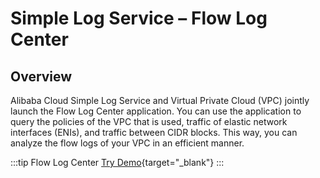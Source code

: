 # Simple Log Service – Flow Log Center

## Overview

Alibaba Cloud Simple Log Service and Virtual Private Cloud (VPC) jointly launch the Flow Log Center application. You can use the application to query the policies of the VPC that is used, traffic of elastic network interfaces (ENIs), and traffic between CIDR blocks. This way, you can analyze the flow logs of your VPC in an efficient manner.

:::tip Flow Log Center
[Try Demo](/playground/demo.html?dest=/lognext/app/flowlog/vpc-flowlog-demo/s7d5s02ji9%3Fresource=/flowlog/project/vpc-flowlog-demo/logstore/vpc-flowlog/dashboardtemplate/flowlog-overview){target="_blank"}
:::

